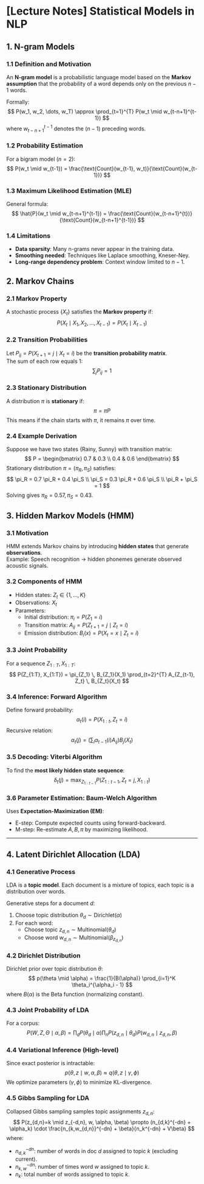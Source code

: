 # [Lecture Notes] Statistical Models in NLP

## 1. N-gram Models

### 1.1 Definition and Motivation
An **N-gram model** is a probabilistic language model based on the **Markov assumption** that the probability of a word depends only on the previous $n-1$ words.

Formally:
$$
P(w_1, w_2, \dots, w_T) \approx \prod_{t=1}^{T} P(w_t \mid w_{t-n+1}^{t-1})
$$
where $w_{t-n+1}^{t-1}$ denotes the $(n-1)$ preceding words.

### 1.2 Probability Estimation
For a bigram model ($n=2$):
$$
P(w_t \mid w_{t-1}) = \frac{\text{Count}(w_{t-1}, w_t)}{\text{Count}(w_{t-1})}
$$

### 1.3 Maximum Likelihood Estimation (MLE)
General formula:
$$
\hat{P}(w_t \mid w_{t-n+1}^{t-1}) = \frac{\text{Count}(w_{t-n+1}^{t})}{\text{Count}(w_{t-n+1}^{t-1})}
$$

### 1.4 Limitations
- **Data sparsity**: Many n-grams never appear in the training data.  
- **Smoothing needed**: Techniques like Laplace smoothing, Kneser-Ney.  
- **Long-range dependency problem**: Context window limited to $n-1$.  




## 2. Markov Chains

### 2.1 Markov Property
A stochastic process $\{X_t\}$ satisfies the **Markov property** if:
$$
P(X_t \mid X_{1}, X_{2}, \dots, X_{t-1}) = P(X_t \mid X_{t-1})
$$

### 2.2 Transition Probabilities
Let $P_{ij} = P(X_{t+1}=j \mid X_t=i)$ be the **transition probability matrix**.  
The sum of each row equals 1:
$$
\sum_j P_{ij} = 1
$$

### 2.3 Stationary Distribution
A distribution $\pi$ is **stationary** if:
$$
\pi = \pi P
$$
This means if the chain starts with $\pi$, it remains $\pi$ over time.

### 2.4 Example Derivation
Suppose we have two states {Rainy, Sunny} with transition matrix:
$$
P = \begin{bmatrix}
0.7 & 0.3 \\
0.4 & 0.6
\end{bmatrix}
$$
Stationary distribution $\pi = (\pi_R, \pi_S)$ satisfies:
$$
\pi_R = 0.7 \pi_R + 0.4 \pi_S \\
\pi_S = 0.3 \pi_R + 0.6 \pi_S \\
\pi_R + \pi_S = 1
$$
Solving gives $\pi_R = 0.57, \pi_S = 0.43$.



## 3. Hidden Markov Models (HMM)

### 3.1 Motivation
HMM extends Markov chains by introducing **hidden states** that generate **observations**.  
Example: Speech recognition → hidden phonemes generate observed acoustic signals.

### 3.2 Components of HMM
- Hidden states: $Z_t \in \{1, \dots, K\}$  
- Observations: $X_t$  
- Parameters:
  - Initial distribution: $\pi_i = P(Z_1=i)$  
  - Transition matrix: $A_{ij} = P(Z_{t+1}=j \mid Z_t=i)$  
  - Emission distribution: $B_i(x) = P(X_t=x \mid Z_t=i)$  

### 3.3 Joint Probability
For a sequence $Z_{1:T}, X_{1:T}$:
$$
P(Z_{1:T}, X_{1:T}) = \pi_{Z_1} \, B_{Z_1}(X_1) \prod_{t=2}^{T} A_{Z_{t-1}, Z_t} \, B_{Z_t}(X_t)
$$

### 3.4 Inference: Forward Algorithm
Define forward probability:
$$
\alpha_t(i) = P(X_{1:t}, Z_t=i)
$$
Recursive relation:
$$
\alpha_t(j) = \left( \sum_i \alpha_{t-1}(i) A_{ij} \right) B_j(X_t)
$$

### 3.5 Decoding: Viterbi Algorithm
To find the **most likely hidden state sequence**:
$$
\delta_t(j) = \max_{Z_{1:t-1}} P(Z_{1:t-1}, Z_t=j, X_{1:t})
$$

### 3.6 Parameter Estimation: Baum-Welch Algorithm
Uses **Expectation-Maximization (EM)**:
- E-step: Compute expected counts using forward-backward.  
- M-step: Re-estimate $A, B, \pi$ by maximizing likelihood.  

---

## 4. Latent Dirichlet Allocation (LDA)

### 4.1 Generative Process
LDA is a **topic model**. Each document is a mixture of topics, each topic is a distribution over words.  

Generative steps for a document $d$:
1. Choose topic distribution $\theta_d \sim \text{Dirichlet}(\alpha)$  
2. For each word:
   - Choose topic $z_{d,n} \sim \text{Multinomial}(\theta_d)$  
   - Choose word $w_{d,n} \sim \text{Multinomial}(\beta_{z_{d,n}})$  

### 4.2 Dirichlet Distribution
Dirichlet prior over topic distribution $\theta$:
$$
p(\theta \mid \alpha) = \frac{1}{B(\alpha)} \prod_{i=1}^K \theta_i^{\alpha_i - 1}
$$
where $B(\alpha)$ is the Beta function (normalizing constant).

### 4.3 Joint Probability of LDA
For a corpus:
$$
P(W, Z, \Theta \mid \alpha, \beta) = \prod_d P(\theta_d \mid \alpha) \prod_n P(z_{d,n} \mid \theta_d) P(w_{d,n} \mid z_{d,n}, \beta)
$$

### 4.4 Variational Inference (High-level)
Since exact posterior is intractable:
$$
p(\theta, z \mid w, \alpha, \beta) \approx q(\theta, z \mid \gamma, \phi)
$$
We optimize parameters $(\gamma, \phi)$ to minimize KL-divergence.

### 4.5 Gibbs Sampling for LDA
Collapsed Gibbs sampling samples topic assignments $z_{d,n}$:
$$
P(z_{d,n}=k \mid z_{-d,n}, w, \alpha, \beta) \propto (n_{d,k}^{-dn} + \alpha_k) \cdot \frac{n_{k,w_{d,n}}^{-dn} + \beta}{n_k^{-dn} + V\beta}
$$
where:
- $n_{d,k}^{-dn}$: number of words in doc $d$ assigned to topic $k$ (excluding current).  
- $n_{k,w}^{-dn}$: number of times word $w$ assigned to topic $k$.  
- $n_k$: total number of words assigned to topic $k$.  